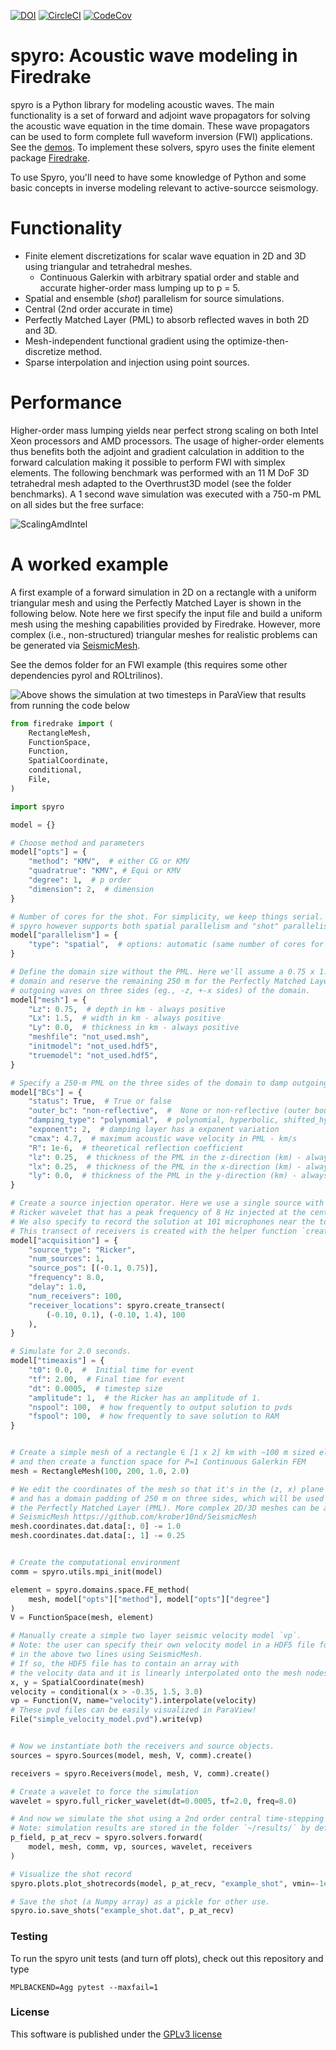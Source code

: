[![DOI](https://zenodo.org/badge/318542339.svg)](https://zenodo.org/badge/latestdoi/318542339)
[![CircleCI](https://img.shields.io/circleci/project/github/krober10nd/spyro/main.svg?style=flat-square)](https://circleci.com/gh/krober10nd/spyro/tree/main)
[![CodeCov](https://codecov.io/gh/krober10nd/spyro/branch/main/graph/badge.svg)](https://codecov.io/gh/krober10nd/spyro)

spyro: Acoustic wave modeling in Firedrake
============================================

spyro is a Python library for modeling acoustic waves. The main
functionality is a set of forward and adjoint wave propagators for solving the acoustic wave equation in the time domain.
These wave propagators can be used to form complete full waveform inversion (FWI) applications. See the [demos](https://github.com/krober10nd/spyro/tree/main/demos).
To implement these solvers, spyro uses the finite element package [Firedrake](https://www.firedrakeproject.org/index.html).

To use Spyro, you'll need to have some knowledge of Python and some basic concepts in inverse modeling relevant to active-sourcce seismology.

Functionality
=============

* Finite element discretizations for scalar wave equation in 2D and 3D using triangular and tetrahedral meshes.
    * Continuous Galerkin with arbitrary spatial order and stable and accurate higher-order mass lumping up to p = 5.
* Spatial and ensemble (*shot*) parallelism for source simulations.
* Central (2nd order accurate in time)
* Perfectly Matched Layer (PML) to absorb reflected waves in both 2D and 3D.
* Mesh-independent functional gradient using the optimize-then-discretize method.
* Sparse interpolation and injection using point sources.


Performance
===========

Higher-order mass lumping yields near perfect strong scaling on both Intel Xeon processors and AMD processors. The usage of higher-order elements thus benefits both the adjoint and gradient calculation in addition to the forward calculation making it possible to perform FWI with simplex elements. The following benchmark was performed with an 11 M DoF 3D tetrahedral mesh adapted to the Overthrust3D model (see the folder benchmarks). A 1 second wave simulation was executed with a 750-m PML on all sides but the free surface:

![ScalingAmdIntel](https://user-images.githubusercontent.com/18619644/111385935-41a6ee80-868a-11eb-8da3-256274bf1c0f.png)


A worked example
=================

A first example of a forward simulation in 2D on a rectangle with a uniform triangular mesh and using the Perfectly Matched Layer is shown in the following below. Note here we first specify the input file and build a uniform mesh using the meshing capabilities provided by Firedrake. However, more complex (i.e., non-structured) triangular meshes for realistic problems can be generated via [SeismicMesh](https://github.com/krober10nd/SeismicMesh).


See the demos folder for an FWI example (this requires some other dependencies pyrol and ROLtrilinos).



![Above shows the simulation at two timesteps in ParaView that results from running the code below](https://user-images.githubusercontent.com/18619644/94087976-7e81df00-fde5-11ea-96c0-474348286091.png)

```python
from firedrake import (
    RectangleMesh,
    FunctionSpace,
    Function,
    SpatialCoordinate,
    conditional,
    File,
)

import spyro

model = {}

# Choose method and parameters
model["opts"] = {
    "method": "KMV",  # either CG or KMV
    "quadratrue": "KMV", # Equi or KMV
    "degree": 1,  # p order
    "dimension": 2,  # dimension
}

# Number of cores for the shot. For simplicity, we keep things serial.
# spyro however supports both spatial parallelism and "shot" parallelism.
model["parallelism"] = {
    "type": "spatial",  # options: automatic (same number of cores for evey processor) or spatial
}

# Define the domain size without the PML. Here we'll assume a 0.75 x 1.50 km
# domain and reserve the remaining 250 m for the Perfectly Matched Layer (PML) to absorb
# outgoing waves on three sides (eg., -z, +-x sides) of the domain.
model["mesh"] = {
    "Lz": 0.75,  # depth in km - always positive
    "Lx": 1.5,  # width in km - always positive
    "Ly": 0.0,  # thickness in km - always positive
    "meshfile": "not_used.msh",
    "initmodel": "not_used.hdf5",
    "truemodel": "not_used.hdf5",
}

# Specify a 250-m PML on the three sides of the domain to damp outgoing waves.
model["BCs"] = {
    "status": True,  # True or false
    "outer_bc": "non-reflective",  #  None or non-reflective (outer boundary condition)
    "damping_type": "polynomial",  # polynomial, hyperbolic, shifted_hyperbolic
    "exponent": 2,  # damping layer has a exponent variation
    "cmax": 4.7,  # maximum acoustic wave velocity in PML - km/s
    "R": 1e-6,  # theoretical reflection coefficient
    "lz": 0.25,  # thickness of the PML in the z-direction (km) - always positive
    "lx": 0.25,  # thickness of the PML in the x-direction (km) - always positive
    "ly": 0.0,  # thickness of the PML in the y-direction (km) - always positive
}

# Create a source injection operator. Here we use a single source with a
# Ricker wavelet that has a peak frequency of 8 Hz injected at the center of the mesh.
# We also specify to record the solution at 101 microphones near the top of the domain.
# This transect of receivers is created with the helper function `create_transect`.
model["acquisition"] = {
    "source_type": "Ricker",
    "num_sources": 1,
    "source_pos": [(-0.1, 0.75)],
    "frequency": 8.0,
    "delay": 1.0,
    "num_receivers": 100,
    "receiver_locations": spyro.create_transect(
        (-0.10, 0.1), (-0.10, 1.4), 100
    ),
}

# Simulate for 2.0 seconds.
model["timeaxis"] = {
    "t0": 0.0,  #  Initial time for event
    "tf": 2.00,  # Final time for event
    "dt": 0.0005,  # timestep size
    "amplitude": 1,  # the Ricker has an amplitude of 1.
    "nspool": 100,  # how frequently to output solution to pvds
    "fspool": 100,  # how frequently to save solution to RAM
}


# Create a simple mesh of a rectangle ∈ [1 x 2] km with ~100 m sized elements
# and then create a function space for P=1 Continuous Galerkin FEM
mesh = RectangleMesh(100, 200, 1.0, 2.0)

# We edit the coordinates of the mesh so that it's in the (z, x) plane
# and has a domain padding of 250 m on three sides, which will be used later to show
# the Perfectly Matched Layer (PML). More complex 2D/3D meshes can be automatically generated with
# SeismicMesh https://github.com/krober10nd/SeismicMesh
mesh.coordinates.dat.data[:, 0] -= 1.0
mesh.coordinates.dat.data[:, 1] -= 0.25


# Create the computational environment
comm = spyro.utils.mpi_init(model)

element = spyro.domains.space.FE_method(
    mesh, model["opts"]["method"], model["opts"]["degree"]
)
V = FunctionSpace(mesh, element)

# Manually create a simple two layer seismic velocity model `vp`.
# Note: the user can specify their own velocity model in a HDF5 file format
# in the above two lines using SeismicMesh.
# If so, the HDF5 file has to contain an array with
# the velocity data and it is linearly interpolated onto the mesh nodes at run-time.
x, y = SpatialCoordinate(mesh)
velocity = conditional(x > -0.35, 1.5, 3.0)
vp = Function(V, name="velocity").interpolate(velocity)
# These pvd files can be easily visualized in ParaView!
File("simple_velocity_model.pvd").write(vp)


# Now we instantiate both the receivers and source objects.
sources = spyro.Sources(model, mesh, V, comm).create()

receivers = spyro.Receivers(model, mesh, V, comm).create()

# Create a wavelet to force the simulation
wavelet = spyro.full_ricker_wavelet(dt=0.0005, tf=2.0, freq=8.0)

# And now we simulate the shot using a 2nd order central time-stepping scheme
# Note: simulation results are stored in the folder `~/results/` by default
p_field, p_at_recv = spyro.solvers.forward(
    model, mesh, comm, vp, sources, wavelet, receivers
)

# Visualize the shot record
spyro.plots.plot_shotrecords(model, p_at_recv, "example_shot", vmin=-1e-5, vmax=1e-5)

# Save the shot (a Numpy array) as a pickle for other use.
spyro.io.save_shots("example_shot.dat", p_at_recv)
```

### Testing

To run the spyro unit tests (and turn off plots), check out this repository and type
```
MPLBACKEND=Agg pytest --maxfail=1
```


### License

This software is published under the [GPLv3 license](https://www.gnu.org/licenses/gpl-3.0.en.html)
